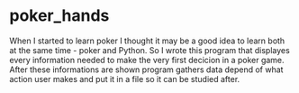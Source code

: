 # poker_hands
When I started to learn poker I thought it may be a good idea to learn both at the same time - poker and Python.
So I wrote this program that displayes every information needed to make the very first decicion in a poker game.
After these informations are shown program gathers data depend of what action user makes and put it in a file so it can be studied after.
